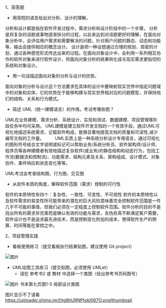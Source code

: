 1、简答题
* 用简短的语言给出对分析、设计的理解。

分析和设计都是指在软件开发过程中，需求分析和设计阶段中的一个步骤。
分析是将复杂的话题或事物逐渐拆分的过程，以此来达到对话题更好的理解，在面向对象分析中，会评估用户需求和需要解决的问题，针对用户问题的静态、动态和功能等，输出会提供相应的概念设计。
设计是把一种设想通过合理的规划、周密的计划、通过各种感觉形式传达出来的过程。在面向对象设计中，会利用一系列相互协作的软件对象来进行软件设计，将面向对象分析的结果转化成与现实需求更贴切的系统和对象设计。
* 用一句话描述面向对象的分析与设计的优势。

面向对象的分析与设计这个方法要求在具体的设计中要映射现实世界中指定问题域中的对象和实体，它的优势在于能够构建与现实世界相对应的问题模型，并保持他们的结构、关系和行为模式。
* 简述 UML（统一建模语言）的作用。考试考哪些图？

UML在业务建模、需求分析、系统设计、实现和测试、数据建模、项目管理等阶段任务中均可采用。
UML建模是建立软件开发文档的一个有效手段，通过UML可视化地描述系统需求，记载软件构成，能够显著地提高文档的质量和可读性,减少编写文档的工作量。 
       UML实质上是一种系统分析设计专用语言，通过可视化的图形符号结合文字说明或标记可以帮助业务/系统分析员、软件架构师/设计师、程序员等各种建模者有效地描述复杂软件(或业务)的静态结构和动态行为，包括工作流(数据流和控制流)、功能需求、结构元素及关系、架构组成、设计模式、对象协作、事件响应和状态变化等等。

UML考试会考查结构图、行为图、交互图

* 从软件本质的角度，解释软件范围（需求）控制的可行性

软件的本质特性有四个：复杂性、一致性、可变性、不可视性
软件的本质特性以及软件需求的易变性所可能带来的潜在的巨大风险意味着完全控制软件范围是一件几乎不可能的事情，但我们必须在一定程度上控制软件范围。软件分析的目的不是找出所有的需求并完善而是确认有效的功能与需求，去伪存真不断满足客户需要。软件设计也不是追求最先进技术，而是控制变化附加的成本，使得软件生产的预算、时间等能在掌控之中。

2、项目管理实践
* 看板使用练习（提交看板执行结果贴图，建议使用 Git project）

![图片](https://uploader.shimo.im/f/e1bn1GqPY84e67oY.png!thumbnail)

* UML绘图工具练习（提交贴图，必须使用 UMLet）
  * 请在 参考书2 或 教材 中选择一个类图（给出参考书页码图号）

![图片](https://uploader.shimo.im/f/tg8hURNPtokI067O.png!thumbnail)
书本第七页图1-5   局部设计类图

图片显示不了请看  https://uploader.shimo.im/f/tg8hURNPtokI067O.png!thumbnail


